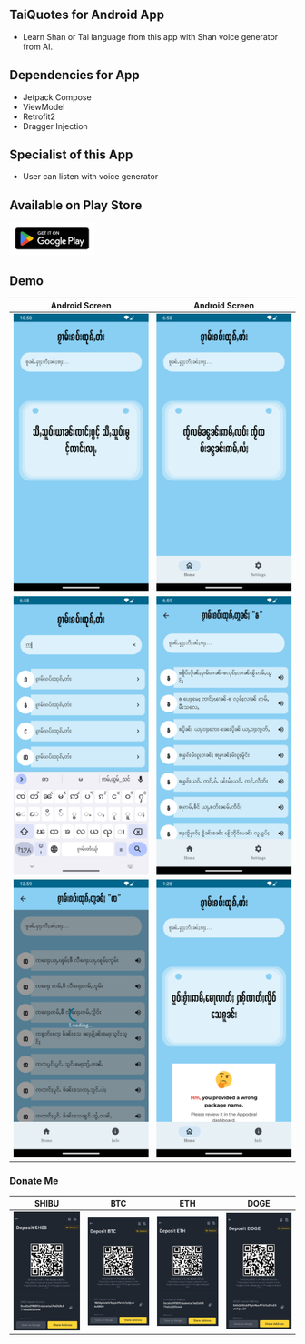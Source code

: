 ## TaiQuotes for Android App
- Learn Shan or Tai language from this app with Shan voice generator from AI.

## Dependencies for App
- Jetpack Compose
- ViewModel
- Retrofit2
- Dragger Injection

## Specialist of this App
- User can listen with voice generator

## Available on Play Store
[<img src="src/play_icon.png" width="150px">](https://play.google.com/store/apps/details?id=com.pld3v.taiquotes)

## Demo
   Android Screen | Android Screen
:-------------------------: | :-------------------------:
<img src="src/1.png" width="300px"> | <img src="src/2.png" width="300px">
<img src="src/3.png" width="300px"> | <img src="src/4.png" width="300px">
<img src="src/5.png" width="300px"> | <img src="src/6.png" width="300px">

### Donate Me
| SHIBU | BTC | ETH | DOGE |
| :----------: | :-----------: | :-----------: | :-----------: |
| <img src="https://github.com/saitawngpha/saitawngpha/raw/main/donate/shib.JPG" width="250px"/> | <img src="https://github.com/saitawngpha/saitawngpha/raw/main/donate/btc.JPG" width="250px"/> | <img src="https://github.com/saitawngpha/saitawngpha/raw/main/donate/eth.JPG" width="250px"/> | <img src="https://github.com/saitawngpha/saitawngpha/raw/main/donate/doge.JPG" width="250px"/> |
